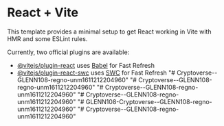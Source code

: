 # React + Vite

This template provides a minimal setup to get React working in Vite with HMR and some ESLint rules.

Currently, two official plugins are available:

- [@vitejs/plugin-react](https://github.com/vitejs/vite-plugin-react/blob/main/packages/plugin-react/README.md) uses [Babel](https://babeljs.io/) for Fast Refresh
- [@vitejs/plugin-react-swc](https://github.com/vitejs/vite-plugin-react-swc) uses [SWC](https://swc.rs/) for Fast Refresh
"# Cryptoverse--GLENN108-regno-unm1611212204960" 
"# Cryptoverse--GLENN108-regno-unm1611212204960" 
"# Cryptoverse--GLENN108-regno-unm1611212204960" 
"# Cryptoverse--GLENN108-regno-unm1611212204960" 
"# GLENN108-Cryptoverse--GLENN108-regno-unm1611212204960" 
"# Cryptoverse--GLENN108-regno-unm1611212204960" 
